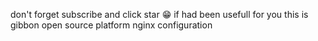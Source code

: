 don't forget subscribe and click star 😁 if had been usefull for you  this is gibbon open source platform nginx configuration 
